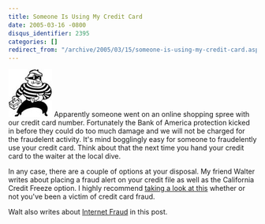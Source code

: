 ```yaml
---
title: Someone Is Using My Credit Card
date: 2005-03-16 -0800
disqus_identifier: 2395
categories: []
redirect_from: "/archive/2005/03/15/someone-is-using-my-credit-card.aspx/"
---
```


![Crook](/images/crook.jpg) Apparently someone went on an online
shopping spree with our credit card number. Fortunately the Bank of
America protection kicked in before they could do too much damage and we
will not be charged for the fraudelent activity. It's mind bogglingly
easy for someone to fraudelently use your credit card. Think about that
the next time you hand your credit card to the waiter at the local dive.

In any case, there are a couple of options at your disposal. My friend
Walter writes about placing a fraud alert on your credit file as well as
the California Credit Freeze option. I highly recommend [taking a look
at
this](http://spaces.msn.com/members/waltimate/Blog/cns!1pCvw_V_FwCgTXneX4GXlXLw!174.entry)
whether or not you've been a victim of credit card fraud.

Walt also writes about [Internet
Fraud](http://spaces.msn.com/members/waltimate/Blog/cns!1pCvw_V_FwCgTXneX4GXlXLw!172.entry)
in this post.

